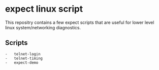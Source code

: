 # expect linux script

This repositry contains a few expect scripts that are useful for lower level linux system/networking diagnostics.

## Scripts

    -   telnet-login
    -   telnet-timing
    -   expect-demo